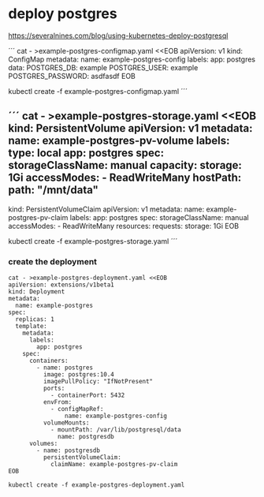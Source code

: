 # deploy postgres

https://severalnines.com/blog/using-kubernetes-deploy-postgresql

´´´
cat - >example-postgres-configmap.yaml <<EOB
apiVersion: v1
kind: ConfigMap
metadata:
  name: example-postgres-config
  labels:
    app: postgres
data:
  POSTGRES_DB: example
  POSTGRES_USER: example
  POSTGRES_PASSWORD: asdfasdf
EOB

kubectl create -f example-postgres-configmap.yaml 
´´´

´´´
cat - >example-postgres-storage.yaml  <<EOB
kind: PersistentVolume
apiVersion: v1
metadata:
  name: example-postgres-pv-volume
  labels:
    type: local
    app: postgres
spec:
  storageClassName: manual
  capacity:
    storage: 1Gi
  accessModes:
    - ReadWriteMany
  hostPath:
    path: "/mnt/data"
---
kind: PersistentVolumeClaim
apiVersion: v1
metadata:
  name: example-postgres-pv-claim
  labels:
    app: postgres
spec:
  storageClassName: manual
  accessModes:
    - ReadWriteMany
  resources:
    requests:
      storage: 1Gi
EOB

kubectl create -f example-postgres-storage.yaml
´´´

### create the deployment

```
cat - >example-postgres-deployment.yaml <<EOB	
apiVersion: extensions/v1beta1
kind: Deployment
metadata:
  name: example-postgres
spec:
  replicas: 1
  template:
    metadata:
      labels:
        app: postgres
    spec:
      containers:
        - name: postgres
          image: postgres:10.4
          imagePullPolicy: "IfNotPresent"
          ports:
            - containerPort: 5432
          envFrom:
            - configMapRef:
                name: example-postgres-config
          volumeMounts:
            - mountPath: /var/lib/postgresql/data
              name: postgresdb
      volumes:
        - name: postgresdb
          persistentVolumeClaim:
            claimName: example-postgres-pv-claim
EOB

kubectl create -f example-postgres-deployment.yaml
```
